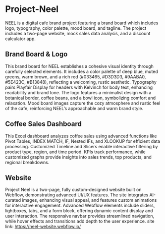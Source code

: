 # Project-Neel
NEEL is a digital cafe brand project featuring a brand board which includes logo, typography, color palette, mood board, and tagline. The project includes a two-page website, mock sales data analysis, and a discount calculator app.

## Brand Board & Logo
This brand board for NEEL establishes a cohesive visual identity through carefully selected elements. It includes a color palette of deep blue, muted greens, warm brown, and a rich red (#033465, #D3D3D3, #9AABA0, #5E423C, #B13848), reflecting a welcoming, rustic aesthetic. Typography pairs Playfair Display for headers with Kelvinch for body text, enhancing readability and brand tone. The logo features a minimalist design with a botanical border, coffee beans, and a bowl icon, symbolizing comfort and relaxation. Mood board images capture the cozy atmosphere and rustic feel of the cafe, reinforcing NEEL’s approachable and warm brand style.
## Coffee Sales Dashboard
This Excel dashboard analyzes coffee sales using advanced functions like Pivot Tables, INDEX MATCH, IF, Nested IFs, and XLOOKUP for efficient data processing. Customized Timeline and Slicers enable interactive filtering by product type, region, and time period. KPIs track performance, while customized graphs provide insights into sales trends, top products, and regional breakdowns. 
## Website
Project Neel is a two-page, fully custom-designed website built on Webflow, demonstrating advanced UI/UX features. The site integrates AI-curated images, enhancing visual appeal, and features custom animations for interactive engagement. Advanced Webflow elements include sliders, lightboxes, tabs, and a form block, offering dynamic content display and user interaction. The responsive navbar provides streamlined navigation, while hover effects and transitions add depth to the user experience. 
site link: https://neel-website.webflow.io/
